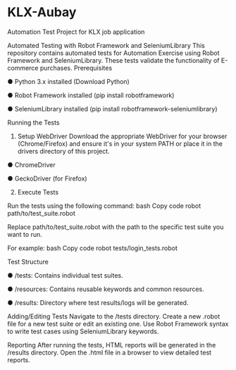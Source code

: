 # KLX-Aubay
Automation Test Project for KLX job application

Automated Testing with Robot Framework and SeleniumLibrary
This repository contains automated tests for Automation Exercise using Robot Framework and SeleniumLibrary. These tests validate the functionality of E-commerce purchases.
Prerequisites

●	Python 3.x installed (Download Python)

●	Robot Framework installed (pip install robotframework)

●	SeleniumLibrary installed (pip install robotframework-seleniumlibrary)
	
Running the Tests

1. Setup WebDriver
Download the appropriate WebDriver for your browser (Chrome/Firefox) and ensure it's in your system PATH or place it in the drivers directory of this project.

●	ChromeDriver

●	GeckoDriver (for Firefox)

2. Execute Tests

Run the tests using the following command:
bash
Copy code
robot path/to/test_suite.robot

Replace path/to/test_suite.robot with the path to the specific test suite you want to run.

For example:
bash
Copy code
robot tests/login_tests.robot

Test Structure

●	/tests: Contains individual test suites.

●	/resources: Contains reusable keywords and common resources.

●	/results: Directory where test results/logs will be generated.

Adding/Editing Tests
	Navigate to the /tests directory.
	Create a new .robot file for a new test suite or edit an existing one.
	Use Robot Framework syntax to write test cases using SeleniumLibrary keywords.

Reporting
After running the tests, HTML reports will be generated in the /results directory. Open the .html file in a browser to view detailed test reports.
